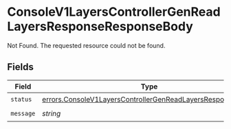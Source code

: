 # ConsoleV1LayersControllerGenReadLayersResponseResponseBody

Not Found. The requested resource could not be found.


## Fields

| Field                                                                                                                                      | Type                                                                                                                                       | Required                                                                                                                                   | Description                                                                                                                                |
| ------------------------------------------------------------------------------------------------------------------------------------------ | ------------------------------------------------------------------------------------------------------------------------------------------ | ------------------------------------------------------------------------------------------------------------------------------------------ | ------------------------------------------------------------------------------------------------------------------------------------------ |
| `status`                                                                                                                                   | [errors.ConsoleV1LayersControllerGenReadLayersResponseStatus](../../models/errors/consolev1layerscontrollergenreadlayersresponsestatus.md) | :heavy_check_mark:                                                                                                                         | N/A                                                                                                                                        |
| `message`                                                                                                                                  | *string*                                                                                                                                   | :heavy_check_mark:                                                                                                                         | N/A                                                                                                                                        |
